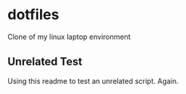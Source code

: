 # dotfiles
Clone of my linux laptop environment

## Unrelated Test
Using this readme to test an unrelated script. Again.
